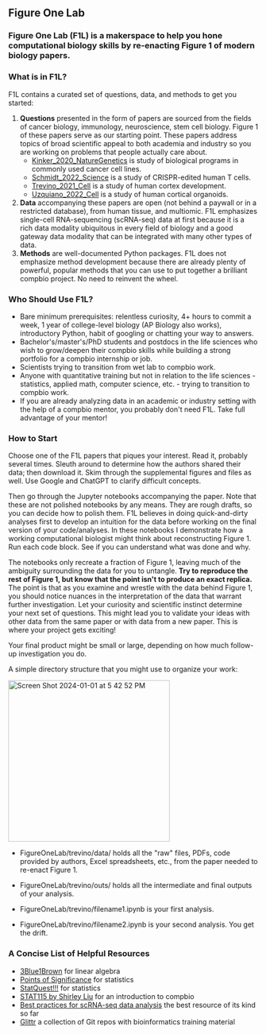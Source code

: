 ## **Figure One Lab**

### **Figure One Lab** (**F1L**) is a makerspace to help you hone computational biology skills by re-enacting Figure 1 of modern biology papers.

### **What is in F1L?**

F1L contains a curated set of questions, data, and methods to get you started:
1. **Questions** presented in the form of papers are sourced from the fields of cancer biology, immunology, neuroscience, stem cell biology. Figure 1 of these papers serve as our starting point. These papers address topics of broad scientific appeal to both academia and industry so you are working on problems that people actually care about.
   - [Kinker_2020_NatureGenetics](https://www.ncbi.nlm.nih.gov/pmc/articles/PMC8135089/) is study of biological programs in commonly used cancer cell lines.
   - [Schmidt_2022_Science](https://www.science.org/doi/10.1126/science.abj4008) is a study of CRISPR-edited human T cells.
   - [Trevino_2021_Cell](https://www.sciencedirect.com/science/article/pii/S0092867421009429) is a study of human cortex development.
   - [Uzquiano_2022_Cell](https://www.sciencedirect.com/science/article/pii/S0092867422011680) is a study of human cortical organoids.
2. **Data** accompanying these papers are open (not behind a paywall or in a restricted database), from human tissue, and multiomic. F1L emphasizes single-cell RNA-sequencing (scRNA-seq) data at first because it is a rich data modality ubiquitous in every field of biology and a good gateway data modality that can be integrated with many other types of data.
3. **Methods** are well-documented Python packages. F1L does not emphasize method development because there are already plenty of powerful, popular methods that you can use to put together a brilliant compbio project. No need to reinvent the wheel.

### **Who Should Use F1L?**

- Bare minimum prerequisites: relentless curiosity, 4+ hours to commit a week, 1 year of college-level biology (AP Biology also works), introductory Python, habit of googling or chatting your way to answers.
- Bachelor's/master's/PhD students and postdocs in the life sciences who wish to grow/deepen their compbio skills while building a strong portfolio for a compbio internship or job.
- Scientists trying to transition from wet lab to compbio work.
- Anyone with quantitative training but not in relation to the life sciences - statistics, applied math, computer science, etc. - trying to transition to compbio work.
- If you are already analyzing data in an academic or industry setting with the help of a compbio mentor, you probably don't need F1L. Take full advantage of your mentor!

### **How to Start**

Choose one of the F1L papers that piques your interest. Read it, probably several times. Sleuth around to determine how the authors shared their data; then download it. Skim through the supplemental figures and files as well. Use Google and ChatGPT to clarify difficult concepts.

Then go through the Jupyter notebooks accompanying the paper. Note that these are not polished notebooks by any means. They are rough drafts, so you can decide how to polish them. F1L believes in doing quick-and-dirty analyses first to develop an intuition for the data before working on the final version of your code/analyses. In these notebooks I demonstrate how a working computational biologist might think about reconstructing Figure 1. Run each code block. See if you can understand what was done and why.

The notebooks only recreate a fraction of Figure 1, leaving much of the ambiguity surrounding the data for you to untangle. **Try to reproduce the rest of Figure 1, but know that the point isn't to produce an exact replica.** The point is that as you examine and wrestle with the data behind Figure 1, you should notice nuances in the interpretation of the data that warrant further investigation. Let your curiosity and scientific instinct determine your next set of questions. This might lead you to validate your ideas with other data from the same paper or with data from a new paper. This is where your project gets exciting!

Your final product might be small or large, depending on how much follow-up investigation you do.

A simple directory structure that you might use to organize your work:

<img width="325" alt="Screen Shot 2024-01-01 at 5 42 52 PM" src="https://github.com/deanslee/FigureOneLab/assets/35471368/43a129e4-fa33-469a-9206-f07d9854f071">

- FigureOneLab/trevino/data/ holds all the "raw" files, PDFs, code provided by authors, Excel spreadsheets, etc., from the paper needed to re-enact Figure 1.

- FigureOneLab/trevino/outs/ holds all the intermediate and final outputs of your analysis.

- FigureOneLab/trevino/filename1.ipynb is your first analysis.

- FigureOneLab/trevino/filename2.ipynb is your second analysis. You get the drift.

### **A Concise List of Helpful Resources**
- [3Blue1Brown](https://www.youtube.com/c/3blue1brown) for linear algebra
- [Points of Significance](https://www.nature.com/collections/qghhqm/pointsofsignificance) for statistics
- [StatQuest!!!](https://statquest.org/) for statistics
- [STAT115 by Shirley Liu](https://www.youtube.com/playlist?list=PLeB-Dlq-v6tY3QLdQBA7rwb4a7fK9mLpv) for an introduction to compbio
- [Best practices for scRNA-seq data analysis](https://www.sc-best-practices.org/preamble.html) the best resource of its kind so far
- [Glittr](https://glittr.org/?per_page=25&sort_by=stargazers&sort_direction=desc) a collection of Git repos with bioinformatics training material
